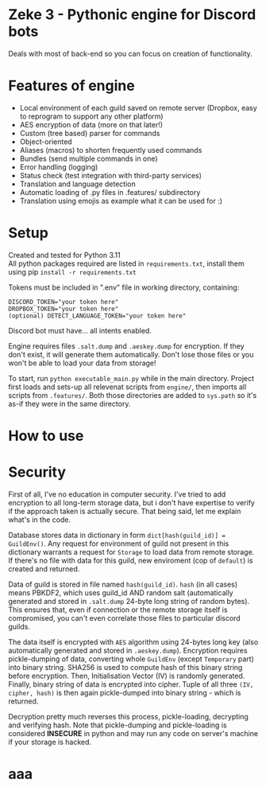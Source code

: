 # Zeke 3 - Pythonic engine for Discord bots
Deals with most of back-end so you can focus on creation of functionality.

# Features of engine

- Local environment of each guild saved on remote server (Dropbox, easy to reprogram to support any other platform)
- AES encryption of data (more on that later!)
- Custom (tree based) parser for commands
- Object-oriented
- Aliases (macros) to shorten frequently used commands
- Bundles (send multiple commands in one)
- Error handling (logging)
- Status check (test integration with third-party services)
- Translation and language detection
- Automatic loading of .py files in .features/ subdirectory
- Translation using emojis as example what it can be used for :)

# Setup

Created and tested for Python 3.11  
All python packages required are listed in ```requirements.txt```, install them using pip ```install -r requirements.txt```  

Tokens must be included in ".env" file in working directory, containing:  
```
DISCORD_TOKEN="your token here"  
DROPBOX_TOKEN="your token here"  
(optional) DETECT_LANGUAGE_TOKEN="your token here"  
```
Discord bot must have... all intents enabled.  

Engine requires files ```.salt.dump``` and ```.aeskey.dump``` for encryption. If they don't exist, it will generate them automatically. Don't lose those files or you won't be able to load your data from storage!  

To start, run ```python executable_main.py``` while in the main directory. Project first loads and sets-up all relevenat scripts from ```engine/```, then imports all scripts from ```.features/```. Both those directories are added to ```sys.path``` so it's as-if they were in the same directory.

# How to use

# Security

First of all, I've no education in computer security. I've tried to add encryption to all long-term storage data, but i don't have expertise to verify if the approach taken is actually secure. That being said, let me explain what's in the code.  

Database stores data in dictionary in form ```dict[hash(guild_id)] = GuildEnv()```. Any request for environment of guild not present in this dictionary warrants a request for ```Storage``` to load data from remote storage. If there's no file with data for this guild, new enviroment (cop of ```default```) is created and returned.  

Data of guild is stored in file named ```hash(guild_id)```. ```hash``` (in all cases) means PBKDF2, which uses guild_id AND random salt (automatically generated and stored in ```.salt.dump``` 24-byte long string of random bytes). This ensures that, even if connection or the remote storage itself is compromised, you can't even correlate those files to particular discord guilds.  

The data itself is encrypted with ```AES``` algorithm using 24-bytes long key (also automatically generated and stored in ```.aeskey.dump```). Encryption requires pickle-dumping of data, converting whole ```GuildEnv``` (except ```Temporary``` part) into binary string. SHA256 is used to compute hash of this binary string before encryption. Then, Initialisation Vector (IV) is randomly generated. Finally, binary string of data is encrypted into cipher. Tuple of all three ```(IV, cipher, hash)``` is then again pickle-dumped into binary string - which is returned.  

Decryption pretty much reverses this process, pickle-loading, decrypting and verifying hash. Note that pickle-dumping and pickle-loading is considered <b>INSECURE</b> in python and may run any code on server's machine if your storage is hacked. 

# aaa

